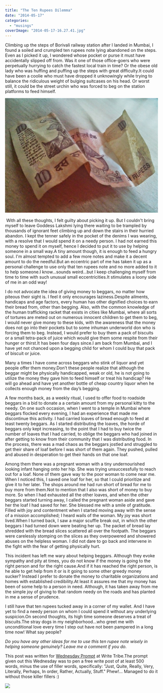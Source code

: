 ```yaml
---
title: "The Ten Rupees Dilemma"
date: "2014-05-17"
categories: 
  - "musings"
coverImage: "2014-05-17-16.27.41.jpg"
---
```


Climbing up the steps of Borivali railway station after I landed in Mumbai, I found a soiled and crumpled ten rupees note lying abandoned on the steps. Even as I picked it up, I wondered whose pocket or purse it must have accidentally slipped off from. Was it one of those office-goers who were perpetually hurrying to catch the fastest local train in time? Or the obese old lady who was huffing and puffing up the steps with great difficulty.It could have been a coolie who must have dropped it unknowingly while trying to balance the ridiculous weight of bulging suitcases on his head. Or worst still, it could be the street urchin who was forced to beg on the station platforms to feed himself.

[![](images/2014-05-17-16.27.41-1024x768.jpg)](http://ifsbutsandsetcs.com/wp-content/uploads/2014/05/2014-05-17-16.27.41-1024x768.jpg)

 With all these thoughts, I felt guilty about picking it up. But I couldn't bring myself to leave Goddess Lakshmi lying there waiting to be trampled by thousands of ignorant feet climbing up and down the stairs in their hurried abandon. I kept the tenner safely in the pocket of the denims I was wearing, with a resolve that I would spend it on a needy person. I had not earned this money to spend it on myself, hence I decided to put it to use by helping someone in a small way.A tiny amount though, it is enough to feed a hungry soul. I'm almost tempted to add a few more notes and make it a decent amount to do the needful.But an eccentric part of me has taken it up as a personal challenge to use only that ten rupees note and no more added to it to help someone.I know...sounds weird...but I keep challenging myself from time to time with such unusual small eccentricities.It stimulates a loony side of me in an odd way!

I do not advocate the idea of giving money to beggars, no matter how piteous their sight is. I feel it only encourages laziness.Despite ailments, handicaps and age factors, every human has other dignified choices to earn their bread from, other than begging. Also, with the common knowledge of the human trafficking racket that exists in cities like Mumbai, where all sorts of tortures are meted out on numerous innocent children to get them to beg, I would never give money to these kids, with the awareness that the money does not go into their pockets but to some inhuman underworld don who is forcing them to beg. Instead, I would prefer to buy them a pack of biscuits or a small tetra-pack of juice which would give them some respite from their hunger or thirst.It has been four days since.I am back from Mumbai, and I have yet not chanced upon a begging child for whom I could buy that pack of biscuit or juice.

Many a times I have come across beggars who stink of liquor and yet people offer them money.Don’t these people realize that although the beggar might be physically handicapped, weak or old, he is not going to utilize the money they gave him to feed himself or treat his handicap? He will go ahead and have yet another bottle of cheap country liquor when he collects enough money from the day’s begging.

A few months back, as a weekly ritual, I used to offer food to roadside beggars in a bid to donate a a certain amount from my personal kitty to the needy. On one such occasion, when I went to a temple in Mumbai where beggars flocked every evening, I had an experience that made me discontinue this activity. I had carried loaves of bread enough to feed at least twenty beggars. As I started distributing the loaves, the horde of beggars only kept increasing, to the point that I had to buy twice the number of loaves that I had carried, to oblige the beggars who had joined in after getting to know from their community that I was distributing food. In the process, there was a mad chaos as the beggars jostled and struggled to get their share of loaf before I was short of them again. They pushed, pulled and abused in desperation to get their hands on that one loaf.

Among them there was a pregnant woman with a tiny undernourished looking infant hanging onto her hip. She was trying unsuccessfully to reach out for a loaf. None of them gave way to the poor woman to come near me. When I noticed this, I saved one loaf for her, so that I could prioritize and give it to her later. The shops around me had run short of bread for me to buy more from them.Not to mention that I also was short of money to buy more. So when I had exhausted all the other loaves, and when the other beggars started turning away, I called the pregnant woman aside and gave her the loaf I had saved for her. She blessed me with a smile of gratitude. Filled with joy and contentment when I started moving away with the sense of a mission accomplished; I heard wails of the woman. My joy was short lived.When I turned back, I saw a major scuffle break out, in which the other beggars I had turned down were beating her up. The packet of bread lay shredded with the bread slices scattered all over the footpath. The beggars were carelessly stomping on the slices as they overpowered and showered abuses on the helpless woman. I did not dare to go back and intervene in the fight with the fear of getting physically hurt.

This incident has left me wary about helping beggars. Although they evoke sympathy and pity at times, you do not know if the money is going to the right person and for the right cause.And if it has reached the right person, is he able to get help from it or is it going to some other greedy money sucker? Instead I prefer to donate the money to charitable organizations and homes with established credibility.At least it assures me that my money has been of some help to a person in need. Although, it has taken away from me the simple joy of giving to that random needy on the roads and has planted in me a sense of prudence.

I still have that ten rupees tucked away in a corner of my wallet. And I have yet to find a needy person on whom I could spend it without any underlying suspicion.On second thoughts, its high time someone deserves a treat of biscuits.The stray dogs in my neighborhood...who greet me with unconditional love every time I step out have not been pampered in a long time now! What say people?

_Do you have any other ideas for me to use this ten rupee note wisely in helping someone genuinely? Leave me a comment if you do._

This post was written for [Wednesday Prompt](http://writetribe.com/) at Write Tribe.The prompt given out this Wednesday was to pen a free write post of at least 500 words, minus the use of filler words, specifically: "Just, Quite, Really, Very, Literally, Perhaps, In order, Rather, Actually, Stuff." Phew!... Managed to do it without those killer fillers :)

[![](images/wt.jpg)](http://ifsbutsandsetcs.com/wp-content/uploads/2014/05/wt.jpg)

